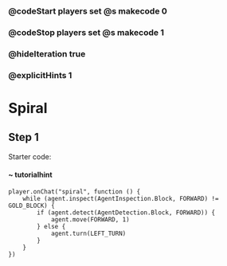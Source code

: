 ### @codeStart players set @s makecode 0
### @codeStop players set @s makecode 1

### @hideIteration true 
### @explicitHints 1


# Spiral

## Step 1
Starter code:

#### ~ tutorialhint

```template
player.onChat("spiral", function () {
    while (agent.inspect(AgentInspection.Block, FORWARD) != GOLD_BLOCK) {
        if (agent.detect(AgentDetection.Block, FORWARD)) {
            agent.move(FORWARD, 1)
        } else {
            agent.turn(LEFT_TURN)
        }
    }
})
```
